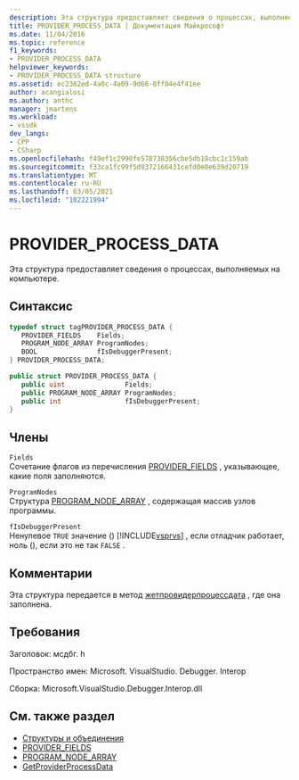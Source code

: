 ```yaml
---
description: Эта структура предоставляет сведения о процессах, выполняемых на компьютере.
title: PROVIDER_PROCESS_DATA | Документация Майкрософт
ms.date: 11/04/2016
ms.topic: reference
f1_keywords:
- PROVIDER_PROCESS_DATA
helpviewer_keywords:
- PROVIDER_PROCESS_DATA structure
ms.assetid: ec2362ed-4a0c-4a09-9d66-8ff04e4f41ee
author: acangialosi
ms.author: anthc
manager: jmartens
ms.workload:
- vssdk
dev_langs:
- CPP
- CSharp
ms.openlocfilehash: f49ef1c2990fe578738356cbe5db19cbc1c159ab
ms.sourcegitcommit: f33ca1fc99f5d9372166431cefd0e0e639d20719
ms.translationtype: MT
ms.contentlocale: ru-RU
ms.lasthandoff: 03/05/2021
ms.locfileid: "102221994"
---
```

# <a name="provider_process_data"></a>PROVIDER_PROCESS_DATA
Эта структура предоставляет сведения о процессах, выполняемых на компьютере.

## <a name="syntax"></a>Синтаксис

```cpp
typedef struct tagPROVIDER_PROCESS_DATA {
   PROVIDER_FIELDS    Fields;
   PROGRAM_NODE_ARRAY ProgramNodes;
   BOOL               fIsDebuggerPresent;
} PROVIDER_PROCESS_DATA;
```

```csharp
public struct PROVIDER_PROCESS_DATA {
   public uint               Fields;
   public PROGRAM_NODE_ARRAY ProgramNodes;
   public int                fIsDebuggerPresent;
}
```

## <a name="members"></a>Члены
 `Fields`\
 Сочетание флагов из перечисления [PROVIDER_FIELDS](../../../extensibility/debugger/reference/provider-fields.md) , указывающее, какие поля заполняются.

 `ProgramNodes`\
 Структура [PROGRAM_NODE_ARRAY](../../../extensibility/debugger/reference/program-node-array.md) , содержащая массив узлов программы.

 `fIsDebuggerPresent`\
 Ненулевое `TRUE` значение () [!INCLUDE[vsprvs](../../../code-quality/includes/vsprvs_md.md)] , если отладчик работает, ноль (), если это не так `FALSE` .

## <a name="remarks"></a>Комментарии
 Эта структура передается в метод [жетпровидерпроцессдата](../../../extensibility/debugger/reference/idebugprogramprovider2-getproviderprocessdata.md) , где она заполнена.

## <a name="requirements"></a>Требования
 Заголовок: мсдбг. h

 Пространство имен: Microsoft. VisualStudio. Debugger. Interop

 Сборка: Microsoft.VisualStudio.Debugger.Interop.dll

## <a name="see-also"></a>См. также раздел
- [Структуры и объединения](../../../extensibility/debugger/reference/structures-and-unions.md)
- [PROVIDER_FIELDS](../../../extensibility/debugger/reference/provider-fields.md)
- [PROGRAM_NODE_ARRAY](../../../extensibility/debugger/reference/program-node-array.md)
- [GetProviderProcessData](../../../extensibility/debugger/reference/idebugprogramprovider2-getproviderprocessdata.md)
